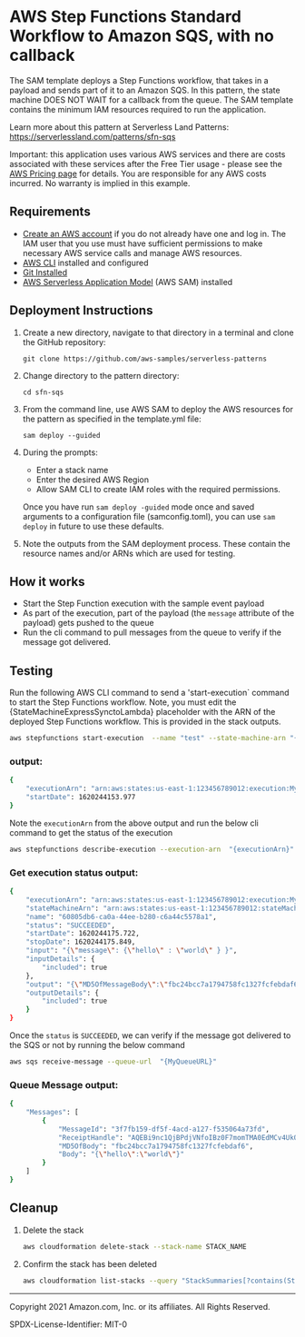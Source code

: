 # AWS Step Functions Standard Workflow to Amazon SQS, with no callback 

The SAM template deploys a Step Functions workflow, that takes in a payload and sends part of it to an Amazon SQS. In this pattern, the state machine 
DOES NOT WAIT for a callback from the queue. The SAM template contains the minimum IAM resources required to run the application.

Learn more about this pattern at Serverless Land Patterns: https://serverlessland.com/patterns/sfn-sqs

Important: this application uses various AWS services and there are costs associated with these services after the Free Tier usage - please see the [AWS Pricing page](https://aws.amazon.com/pricing/) for details. You are responsible for any AWS costs incurred. No warranty is implied in this example.

## Requirements

* [Create an AWS account](https://portal.aws.amazon.com/gp/aws/developer/registration/index.html) if you do not already have one and log in. The IAM user that you use must have sufficient permissions to make necessary AWS service calls and manage AWS resources.
* [AWS CLI](https://docs.aws.amazon.com/cli/latest/userguide/install-cliv2.html) installed and configured
* [Git Installed](https://git-scm.com/book/en/v2/Getting-Started-Installing-Git)
* [AWS Serverless Application Model](https://docs.aws.amazon.com/serverless-application-model/latest/developerguide/serverless-sam-cli-install.html) (AWS SAM) installed

## Deployment Instructions

1. Create a new directory, navigate to that directory in a terminal and clone the GitHub repository:
    ``` 
    git clone https://github.com/aws-samples/serverless-patterns
    ```
2. Change directory to the pattern directory:
    ```
    cd sfn-sqs
    ```
3. From the command line, use AWS SAM to deploy the AWS resources for the pattern as specified in the template.yml file:
    ```
    sam deploy --guided
    ```
4. During the prompts:
    * Enter a stack name
    * Enter the desired AWS Region
    * Allow SAM CLI to create IAM roles with the required permissions.

    Once you have run `sam deploy -guided` mode once and saved arguments to a configuration file (samconfig.toml), you can use `sam deploy` in future to use these defaults.

5. Note the outputs from the SAM deployment process. These contain the resource names and/or ARNs which are used for testing.

## How it works

* Start the Step Function execution with the sample event payload 
* As part of the execution, part of the payload (the `message` attribute of the payload) gets pushed to the queue
* Run the cli command to pull messages from the queue to verify if the message got delivered.

## Testing

Run the following AWS CLI command to send a 'start-execution` command to start the Step Functions workflow. Note, you must edit the {StateMachineExpressSynctoLambda} placeholder with the ARN of the deployed Step Functions workflow. This is provided in the stack outputs.

```bash
aws stepfunctions start-execution  --name "test" --state-machine-arn "{StateMachinetoSQS}" --input "{\"message\": {\"hello\" : \"world\" } }"
```

### output:

```bash
{
    "executionArn": "arn:aws:states:us-east-1:123456789012:execution:MyStateMachine-LIXV3ls6HtnY:test",
    "startDate": 1620244153.977
}
```

Note the `executionArn` from the above output and run the below  cli command to get the status of the execution

```bash
aws stepfunctions describe-execution --execution-arn  "{executionArn}"
```

### Get execution status output:

```bash
{
    "executionArn": "arn:aws:states:us-east-1:123456789012:execution:MyStateMachine-LIXV3ls6HtnY:test",
    "stateMachineArn": "arn:aws:states:us-east-1:123456789012:stateMachine:MyStateMachine-LIXV3lsV8tnY",
    "name": "60805db6-ca0a-44ee-b280-c6a44c5578a1",
    "status": "SUCCEEDED",
    "startDate": 1620244175.722,
    "stopDate": 1620244175.849,
    "input": "{\"message\": {\"hello\" : \"world\" } }",
    "inputDetails": {
        "included": true
    },
    "output": "{\"MD5OfMessageBody\":\"fbc24bcc7a1794758fc1327fcfebdaf6\",\"MessageId\":\"faec3da7-cb2c-4b72-9cc8-98fdc4e72773\",\"SdkHttpMetadata\":{\"AllHttpHeaders\":{\"x-amzn-RequestId\":[\"522cc894-5c35-493d-a1ce-f95e71162dfd\"],\"Content-Length\":[\"378\"],\"Date\":[\"Wed, 05 May 2021 19:49:35 GMT\"],\"Content-Type\":[\"text/xml\"]},\"HttpHeaders\":{\"Content-Length\":\"378\",\"Content-Type\":\"text/xml\",\"Date\":\"Wed, 05 May 2021 19:49:35 GMT\",\"x-amzn-RequestId\":\"522cc894-5c35-493d-a1ce-f95e71162dfd\"},\"HttpStatusCode\":200},\"SdkResponseMetadata\":{\"RequestId\":\"522cc894-5c35-493d-a1ce-f95e71162dfd\"}}",
    "outputDetails": {
        "included": true
    }
}
```
Once the `status` is `SUCCEEDED`, we can verify if the message got delivered to the SQS or not by running the below command

```bash
aws sqs receive-message --queue-url  "{MyQueueURL}"
```

### Queue Message output:

```bash
{
    "Messages": [
        {
            "MessageId": "3f7fb159-df5f-4acd-a127-f535064a73fd",
            "ReceiptHandle": "AQEBi9nc1QjBPdjVNfoIBz0F7momTMA0EdMCv4UkQAQEBi9nc1QjBPdjVNfoIBz0F7momTMA0EdMCv4UkQ",
            "MD5OfBody": "fbc24bcc7a1794758fc1327fcfebdaf6",
            "Body": "{\"hello\":\"world\"}"
        }
    ]
}
```

## Cleanup
 
1. Delete the stack
    ```bash
    aws cloudformation delete-stack --stack-name STACK_NAME
    ```
1. Confirm the stack has been deleted
    ```bash
    aws cloudformation list-stacks --query "StackSummaries[?contains(StackName,'STACK_NAME')].StackStatus"
    ```
----
Copyright 2021 Amazon.com, Inc. or its affiliates. All Rights Reserved.

SPDX-License-Identifier: MIT-0
